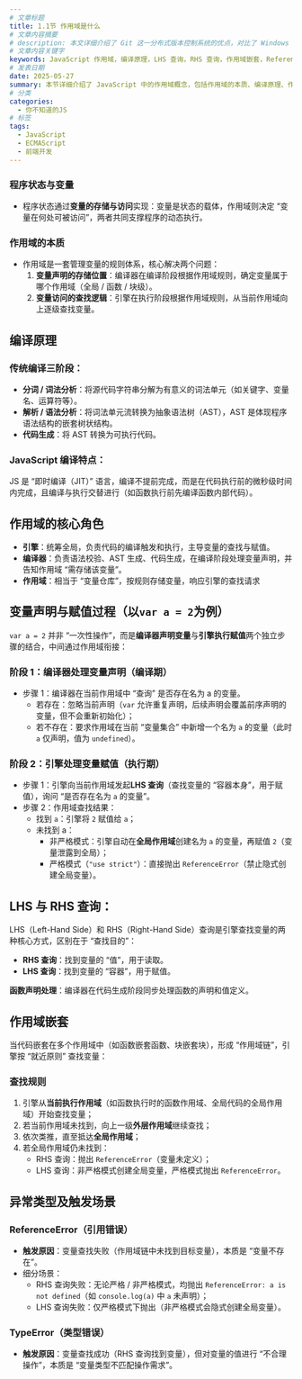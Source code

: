 ```yaml
---
# 文章标题
title: 1.1节 作用域是什么
# 文章内容摘要
# description: 本文详细介绍了 Git 这一分布式版本控制系统的优点，对比了 Windows 与 macOS/Linux 系统下的常用命令，讲解了 vim 操作模式及常用命令，还阐述了 Git 的基本配置、特定项目配置和命令缩写设置等内容。
# 文章内容关键字
keywords: JavaScript 作用域，编译原理，LHS 查询，RHS 查询，作用域嵌套，ReferenceError, TypeError
# 发表日期
date: 2025-05-27
summary: 本节详细介绍了 JavaScript 中的作用域概念，包括作用域的本质、编译原理、作用域的核心角色、变量声明与赋值过程、LHS 与 RHS 查询、作用域嵌套以及异常类型及触发场景等内容。
# 分类
categories:
  - 你不知道的JS
# 标签
tags:
  - JavaScript
  - ECMAScript
  - 前端开发
---
```


### 程序状态与变量

- 程序状态通过**变量的存储与访问**实现：变量是状态的载体，作用域则决定 “变量在何处可被访问”，两者共同支撑程序的动态执行。

### 作用域的本质

- 作用域是一套管理变量的规则体系，核心解决两个问题：
  1. **变量声明的存储位置**：编译器在编译阶段根据作用域规则，确定变量属于哪个作用域（全局 / 函数 / 块级）。
  2. **变量访问的查找逻辑**：引擎在执行阶段根据作用域规则，从当前作用域向上逐级查找变量。

## 编译原理

### 传统编译三阶段：

- **分词 / 词法分析**：将源代码字符串分解为有意义的词法单元（如关键字、变量名、运算符等）。
- **解析 / 语法分析**：将词法单元流转换为抽象语法树（AST），AST 是体现程序语法结构的嵌套树状结构。
- **代码生成**：将 AST 转换为可执行代码。

### **JavaScript 编译特点**：

JS 是 “即时编译（JIT）” 语言，编译不提前完成，而是在代码执行前的微秒级时间内完成，且编译与执行交替进行（如函数执行前先编译函数内部代码）。

## 作用域的核心角色

- **引擎**：统筹全局，负责代码的编译触发和执行，主导变量的查找与赋值。
- **编译器**：负责语法校验、AST 生成、代码生成，在编译阶段处理变量声明，并告知作用域 “需存储该变量”。
- **作用域**：相当于 “变量仓库”，按规则存储变量，响应引擎的查找请求

## 变量声明与赋值过程（以`var a = 2`为例）

`var a = 2` 并非 “一次性操作”，而是**编译器声明变量**与**引擎执行赋值**两个独立步骤的结合，中间通过作用域衔接：

### 阶段 1：编译器处理变量声明（编译期）

- 步骤 1：编译器在当前作用域中 “查询” 是否存在名为 a 的变量。
  - 若存在：忽略当前声明（`var` 允许重复声明，后续声明会覆盖前序声明的变量，但不会重新初始化）；
  - 若不存在：要求作用域在当前 “变量集合” 中新增一个名为 `a` 的变量（此时 `a` 仅声明，值为 `undefined`）。

### 阶段 2：引擎处理变量赋值（执行期）

- 步骤 1：引擎向当前作用域发起**LHS 查询**（查找变量的 “容器本身”，用于赋值），询问 “是否存在名为 `a` 的变量”。
- 步骤 2：作用域查找结果：
  - 找到 `a`：引擎将 `2` 赋值给 `a`；
  - 未找到 a：
    - 非严格模式：引擎自动在**全局作用域**创建名为 `a` 的变量，再赋值 `2`（变量泄露到全局）；
    - 严格模式（`"use strict"`）：直接抛出 `ReferenceError`（禁止隐式创建全局变量）。

## LHS 与 RHS 查询：

LHS（Left-Hand Side）和 RHS（Right-Hand Side）查询是引擎查找变量的两种核心方式，区别在于 “查找目的”：

- **RHS 查询**：找到变量的 “值”，用于读取。
- **LHS 查询**：找到变量的 “容器”，用于赋值。

**函数声明处理**：编译器在代码生成阶段同步处理函数的声明和值定义。

## 作用域嵌套

当代码嵌套在多个作用域中（如函数嵌套函数、块嵌套块），形成 “作用域链”，引擎按 “就近原则” 查找变量：

### 查找规则

1. 引擎从**当前执行作用域**（如函数执行时的函数作用域、全局代码的全局作用域）开始查找变量；
2. 若当前作用域未找到，向上一级**外层作用域**继续查找；
3. 依次类推，直至抵达**全局作用域**；
4. 若全局作用域仍未找到：
   - RHS 查询：抛出 `ReferenceError`（变量未定义）；
   - LHS 查询：非严格模式创建全局变量，严格模式抛出 `ReferenceError`。

## 异常类型及触发场景

### ReferenceError（引用错误）

- **触发原因**：变量查找失败（作用域链中未找到目标变量），本质是 “变量不存在”。
- 细分场景：
  - RHS 查询失败：无论严格 / 非严格模式，均抛出 `ReferenceError: a is not defined`（如 `console.log(a)` 中 `a` 未声明）；
  - LHS 查询失败：仅严格模式下抛出（非严格模式会隐式创建全局变量）。

### TypeError（类型错误）

- **触发原因**：变量查找成功（RHS 查询找到变量），但对变量的值进行 “不合理操作”，本质是 “变量类型不匹配操作需求”。
